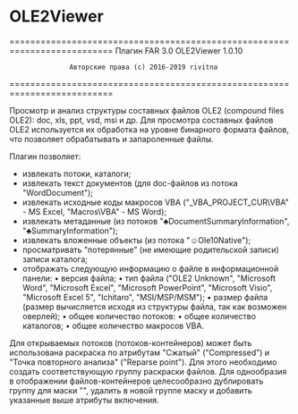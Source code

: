 # OLE2Viewer
==========================================================================
                     Плагин FAR 3.0 OLE2Viewer 1.0.10

                   Авторские права (с) 2016-2019 rivitna
==========================================================================

Просмотр и анализ структуры составных файлов OLE2 (compound files OLE2): doc, xls, ppt, vsd, msi и др.
Для просмотра составных файлов OLE2 используется их обработка на уровне бинарного формата файлов, что позволяет обрабатывать и запароленные файлы.

Плагин позволяет:
- извлекать потоки, каталоги;
- извлекать текст документов (для doc-файлов из потока "WordDocument");
- извлекать исходные коды макросов VBA ("_VBA_PROJECT_CUR\VBA" - MS Excel, "Macros\VBA" - MS Word);
- извлекать метаданные (из потоков "♣DocumentSummaryInformation", "♣SummaryInformation");
- извлекать вложенные объекты (из потока "☺Ole10Native");
- просматривать "потерянные" (не имеющие родительской записи) записи каталога;
- отображать следующую информацию о файле в информационной панели:
  • версия файла;
  • тип файла ("OLE2 Unknown", "Microsoft Word", "Microsoft Excel", "Microsoft PowerPoint", "Microsoft Visio", "Microsoft Excel 5", "Ichitaro", "MSI/MSP/MSM");
  • размер файла (размер вычисляется исходя из структуры файла, так как возможен оверлей);
  • общее количество потоков:
  • общее количество каталогов;
  • общее количество макросов VBA.

Для открываемых потоков (потоков-контейнеров) может быть использована раскраска по атрибутам "Сжатый" ("Compressed") и "Точка повторного анализа" ("Reparse point"). Для этого необходимо создать соответствующую группу раскраски файлов. Для однообразия в отображении файлов-контейнеров целесообразно дублировать группу для маски "<arch>", удалить в новой группе маску и добавить указанные выше атрибуты включения.

